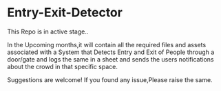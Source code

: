 # Entry-Exit-Detector
This Repo is in active stage..

In the Upcoming months,it will contain all the required files and assets associated with a System that Detects Entry and Exit of People through a door/gate and logs the same in a sheet and sends the users notifications about the crowd in that specific space.

Suggestions are welcome!
If you found any issue,Please raise the same.
